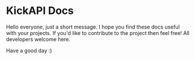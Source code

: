 # KickAPI Docs
Hello everyone, just a short message. I hope you find these docs useful with your projects. If you'd like to contribute to the project then feel free! All developers welcome here.

Have a good day :)
